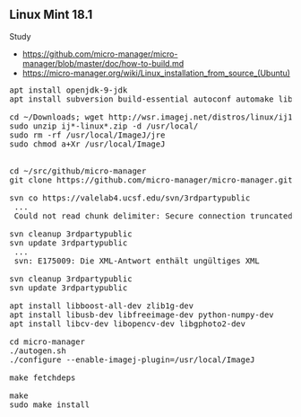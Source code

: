 ## Linux Mint 18.1

Study 
* https://github.com/micro-manager/micro-manager/blob/master/doc/how-to-build.md <br>
* https://micro-manager.org/wiki/Linux_installation_from_source_(Ubuntu)

<pre>
apt install openjdk-9-jdk
apt install subversion build-essential autoconf automake libtool libboost-all-dev zlib1g-dev swig ant

cd ~/Downloads; wget http://wsr.imagej.net/distros/linux/ij150-linux64-java8.zip
sudo unzip ij*-linux*.zip -d /usr/local/
sudo rm -rf /usr/local/ImageJ/jre
sudo chmod a+Xr /usr/local/ImageJ


cd ~/src/github/micro-manager
git clone https://github.com/micro-manager/micro-manager.git

svn co https://valelab4.ucsf.edu/svn/3rdpartypublic
 ...
 Could not read chunk delimiter: Secure connection truncated (https://valelab4.ucsf.edu)

svn cleanup 3rdpartypublic
svn update 3rdpartypublic
 ...
 svn: E175009: Die XML-Antwort enthält ungültiges XML

svn cleanup 3rdpartypublic
svn update 3rdpartypublic

apt install libboost-all-dev zlib1g-dev
apt install libusb-dev libfreeimage-dev python-numpy-dev
apt install libcv-dev libopencv-dev libgphoto2-dev

cd micro-manager
./autogen.sh
./configure --enable-imagej-plugin=/usr/local/ImageJ

make fetchdeps

make
sudo make install
</pre>
